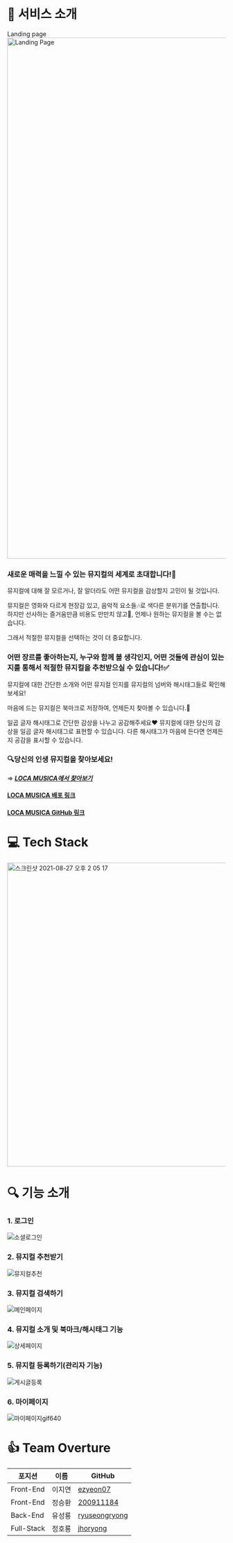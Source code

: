 # 🌈 서비스 소개

Landing page
<img width="1200" alt="Landing Page" src="https://user-images.githubusercontent.com/58920833/131277542-9211dfe8-eda5-438d-8261-dfb0598f62c0.png">

### **새로운 매력을 느낄 수 있는 뮤지컬의 세계로 초대합니다!🎵**

뮤지컬에 대해 잘 모르거나, 잘 알더라도 어떤 뮤지컬을 감상할지 고민이 될 것입니다.

뮤지컬은 영화와 다르게 현장감 있고, 음악적 요소들🎶로 색다른 분위기를 연출합니다. 
하지만 선사하는 즐거움만큼 비용도 만만치 않고💸, 언제나 원하는 뮤지컬을 볼 수는 없습니다. 

그래서 적절한 뮤지컬을 선택하는 것이 더 중요합니다.

### 어떤 장르를 좋아하는지, 누구와 함께 볼 생각인지, 어떤 것들에 관심이 있는지를 통해서 적절한 뮤지컬을 추천받으실 수 있습니다!✅

뮤지컬에 대한 간단한 소개와 어떤 뮤지컬 인지를 뮤지컬의 넘버와 해시태그들로 확인해보세요!

마음에 드는 뮤지컬은 북마크로 저장하여, 언제든지 찾아볼 수 있습니다.🎪

일곱 글자 해시태그로 간단한 감상을 나누고 공감해주세요❤️
뮤지컬에 대한 당신의 감상을 일곱 글자 해시태그로 표현할 수 있습니다. 
다른 해시태그가 마음에 든다면 언제든지 공감을 표시할 수 있습니다.

### 🔍당신의 인생 뮤지컬을 찾아보세요!

⇒ ***[LOCA MUSICA에서 찾아보기](https://loca-musica.com/)***

#### [LOCA MUSICA 배포 링크](https://loca-musica.com)
#### [LOCA MUSICA GitHub 링크](https://github.com/codestates/Loca-Musica)

# 💻 Tech Stack
<img width="700" alt="스크린샷 2021-08-27 오후 2 05 17" src="https://user-images.githubusercontent.com/58920833/131074690-d7c5bba3-5240-4659-a9cd-ce113d962503.png">


# 🔍 기능 소개

### 1. 로그인
![소셜로그인](https://user-images.githubusercontent.com/58920833/131302727-761091c7-e610-41c0-9e7a-fafa23da0aec.gif)

### 2. 뮤지컬 추천받기
![뮤지컬추천](https://user-images.githubusercontent.com/58920833/131302873-c1aa3d9b-e2ef-4c37-ac4c-23741f09e3fd.gif)

### 3. 뮤지컬 검색하기
![메인페이지](https://user-images.githubusercontent.com/58920833/131303386-934acac1-30d0-4a6b-ad36-da94e47a6a83.gif)

### 4. 뮤지컬 소개 및 북마크/해시태그 기능
![상세페이지](https://user-images.githubusercontent.com/58920833/131303250-bacb8964-f71d-4c93-9b30-347d3dab75ce.gif)

### 5. 뮤지컬 등록하기(관리자 기능)
![게시글등록](https://user-images.githubusercontent.com/58920833/131303586-ccc56068-e20e-4dc8-acb6-30b722dd74ca.gif)

### 6. 마이페이지
![마이페이지gif640](https://user-images.githubusercontent.com/58920833/131304205-c229c071-2e04-44d1-82fe-b1d0fd6303c8.gif)


# 👍 Team Overture

|포지션|이름|GitHub|
|------|---|---|
|Front-End|이지연|[ezyeon07](https://github.com/ezyeon07)|
|Front-End|정승환|[200911184](https://github.com/200911184)|
|Back-End|유성룡|[ryuseongryong](https://github.com/ryuseongryong)|
|Full-Stack|정호룡|[jhoryong](https://github.com/jhoryong)|
